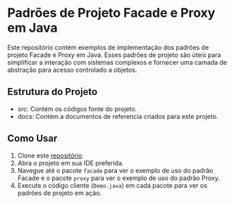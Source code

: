 # Padrões de Projeto Facade e Proxy em Java

Este repositório contém exemplos de implementação dos padrões de projeto Facade e Proxy em Java. Esses padrões de projeto são úteis para simplificar a interação com sistemas complexos e fornecer uma camada de abstração para acesso controlado a objetos.

## Estrutura do Projeto

- src: Contém os códigos fonte do projeto.
- docs: Contém a documentos de referencia criados para este projeto.

## Como Usar

1. Clone este [repositório](https://github.com/GrahDuarte/Designer-of-Patterns.git).
2. Abra o projeto em sua IDE preferida.
3. Navegue até o pacote `facade` para ver o exemplo de uso do padrão Facade e o pacote `proxy` para ver o exemplo de uso do padrão Proxy.
4. Execute o código cliente (`Demo.java`) em cada pacote para ver os padrões de projeto em ação.
